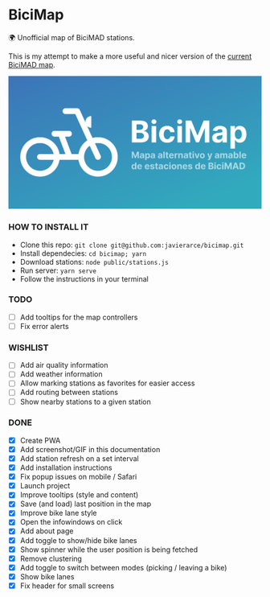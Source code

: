 # BiciMap

🌍 Unofficial map of BiciMAD stations. 

This is my attempt to make a more useful and nicer version of the [current BiciMAD map](https://u.bicimad.com/mapa).

![card](public/img/card.png)

### HOW TO INSTALL IT

- Clone this repo: `git clone git@github.com:javierarce/bicimap.git`
- Install dependecies: `cd bicimap; yarn`
- Download stations: `node public/stations.js`
- Run server: `yarn serve`
- Follow the instructions in your terminal

### TODO

- [ ] Add tooltips for the map controllers
- [ ] Fix error alerts

### WISHLIST

- [ ] Add air quality information
- [ ] Add weather information
- [ ] Allow marking stations as favorites for easier access
- [ ] Add routing between stations
- [ ] Show nearby stations to a given station

### DONE

- [x] Create PWA
- [x] Add screenshot/GIF in this documentation
- [x] Add station refresh on a set interval
- [x] Add installation instructions
- [x] Fix popup issues on mobile / Safari
- [x] Launch project
- [x] Improve tooltips (style and content)
- [x] Save (and load) last position in the map
- [x] Improve bike lane style
- [x] Open the infowindows on click
- [x] Add about page
- [x] Add toggle to show/hide bike lanes
- [x] Show spinner while the user position is being fetched
- [x] Remove clustering
- [x] Add toggle to switch between modes (picking / leaving a bike)
- [x] Show bike lanes
- [x] Fix header for small screens
